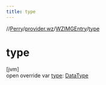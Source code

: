 ```yaml
---
title: type
---
```

//[Perry](../../../index.html)/[provider.wz](../index.html)/[WZIMGEntry](index.html)/[type](type.html)



# type



[jvm]\
open override var [type](type.html): [DataType](../-data-type/index.html)




